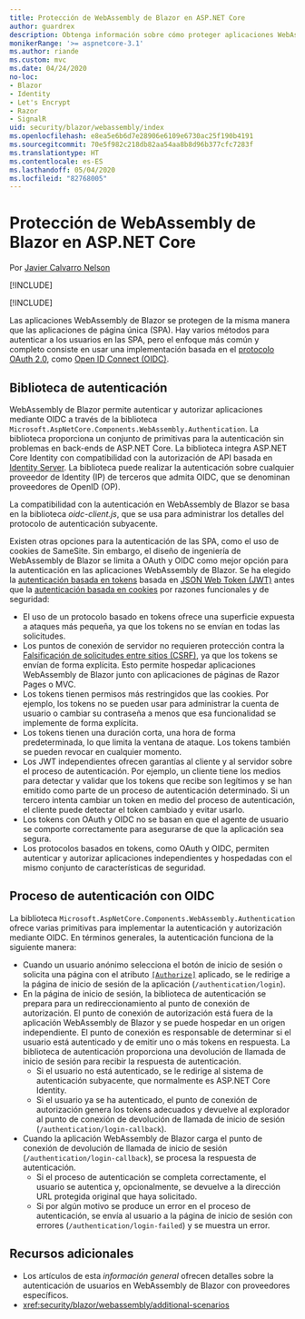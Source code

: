 ```yaml
---
title: Protección de WebAssembly de Blazor en ASP.NET Core
author: guardrex
description: Obtenga información sobre cómo proteger aplicaciones WebAssemlby de Blazor como aplicaciones de página única (SPA).
monikerRange: '>= aspnetcore-3.1'
ms.author: riande
ms.custom: mvc
ms.date: 04/24/2020
no-loc:
- Blazor
- Identity
- Let's Encrypt
- Razor
- SignalR
uid: security/blazor/webassembly/index
ms.openlocfilehash: e8ea5e6b6d7e28906e6109e6730ac25f190b4191
ms.sourcegitcommit: 70e5f982c218db82aa54aa8b8d96b377cfc7283f
ms.translationtype: HT
ms.contentlocale: es-ES
ms.lasthandoff: 05/04/2020
ms.locfileid: "82768005"
---
```

# <a name="secure-aspnet-core-blazor-webassembly"></a>Protección de WebAssembly de Blazor en ASP.NET Core

Por [Javier Calvarro Nelson](https://github.com/javiercn)

[!INCLUDE[](~/includes/blazorwasm-preview-notice.md)]

[!INCLUDE[](~/includes/blazorwasm-3.2-template-article-notice.md)]

Las aplicaciones WebAssembly de Blazor se protegen de la misma manera que las aplicaciones de página única (SPA). Hay varios métodos para autenticar a los usuarios en las SPA, pero el enfoque más común y completo consiste en usar una implementación basada en el [protocolo OAuth 2.0](https://oauth.net/), como [Open ID Connect (OIDC)](https://openid.net/connect/).

## <a name="authentication-library"></a>Biblioteca de autenticación

WebAssembly de Blazor permite autenticar y autorizar aplicaciones mediante OIDC a través de la biblioteca `Microsoft.AspNetCore.Components.WebAssembly.Authentication`. La biblioteca proporciona un conjunto de primitivas para la autenticación sin problemas en back-ends de ASP.NET Core. La biblioteca integra ASP.NET Core Identity con compatibilidad con la autorización de API basada en [Identity Server](https://identityserver.io/). La biblioteca puede realizar la autenticación sobre cualquier proveedor de Identity (IP) de terceros que admita OIDC, que se denominan proveedores de OpenID (OP).

La compatibilidad con la autenticación en WebAssembly de Blazor se basa en la biblioteca *oidc-client.js*, que se usa para administrar los detalles del protocolo de autenticación subyacente.

Existen otras opciones para la autenticación de las SPA, como el uso de cookies de SameSite. Sin embargo, el diseño de ingeniería de WebAssembly de Blazor se limita a OAuth y OIDC como mejor opción para la autenticación en las aplicaciones WebAssembly de Blazor. Se ha elegido la [autenticación basada en tokens](xref:security/anti-request-forgery#token-based-authentication) basada en [JSON Web Token (JWT)](https://self-issued.info/docs/draft-ietf-oauth-json-web-token.html) antes que la [autenticación basada en cookies](xref:security/anti-request-forgery#cookie-based-authentication) por razones funcionales y de seguridad:

* El uso de un protocolo basado en tokens ofrece una superficie expuesta a ataques más pequeña, ya que los tokens no se envían en todas las solicitudes.
* Los puntos de conexión de servidor no requieren protección contra la [Falsificación de solicitudes entre sitios (CSRF)](xref:security/anti-request-forgery), ya que los tokens se envían de forma explícita. Esto permite hospedar aplicaciones WebAssembly de Blazor junto con aplicaciones de páginas de Razor Pages o MVC.
* Los tokens tienen permisos más restringidos que las cookies. Por ejemplo, los tokens no se pueden usar para administrar la cuenta de usuario o cambiar su contraseña a menos que esa funcionalidad se implemente de forma explícita.
* Los tokens tienen una duración corta, una hora de forma predeterminada, lo que limita la ventana de ataque. Los tokens también se pueden revocar en cualquier momento.
* Los JWT independientes ofrecen garantías al cliente y al servidor sobre el proceso de autenticación. Por ejemplo, un cliente tiene los medios para detectar y validar que los tokens que recibe son legítimos y se han emitido como parte de un proceso de autenticación determinado. Si un tercero intenta cambiar un token en medio del proceso de autenticación, el cliente puede detectar el token cambiado y evitar usarlo.
* Los tokens con OAuth y OIDC no se basan en que el agente de usuario se comporte correctamente para asegurarse de que la aplicación sea segura.
* Los protocolos basados en tokens, como OAuth y OIDC, permiten autenticar y autorizar aplicaciones independientes y hospedadas con el mismo conjunto de características de seguridad.

## <a name="authentication-process-with-oidc"></a>Proceso de autenticación con OIDC

La biblioteca `Microsoft.AspNetCore.Components.WebAssembly.Authentication` ofrece varias primitivas para implementar la autenticación y autorización mediante OIDC. En términos generales, la autenticación funciona de la siguiente manera:

* Cuando un usuario anónimo selecciona el botón de inicio de sesión o solicita una página con el atributo [`[Authorize]`](xref:Microsoft.AspNetCore.Authorization.AuthorizeAttribute) aplicado, se le redirige a la página de inicio de sesión de la aplicación (`/authentication/login`).
* En la página de inicio de sesión, la biblioteca de autenticación se prepara para un redireccionamiento al punto de conexión de autorización. El punto de conexión de autorización está fuera de la aplicación WebAssembly de Blazor y se puede hospedar en un origen independiente. El punto de conexión es responsable de determinar si el usuario está autenticado y de emitir uno o más tokens en respuesta. La biblioteca de autenticación proporciona una devolución de llamada de inicio de sesión para recibir la respuesta de autenticación.
  * Si el usuario no está autenticado, se le redirige al sistema de autenticación subyacente, que normalmente es ASP.NET Core Identity.
  * Si el usuario ya se ha autenticado, el punto de conexión de autorización genera los tokens adecuados y devuelve al explorador al punto de conexión de devolución de llamada de inicio de sesión (`/authentication/login-callback`).
* Cuando la aplicación WebAssembly de Blazor carga el punto de conexión de devolución de llamada de inicio de sesión (`/authentication/login-callback`), se procesa la respuesta de autenticación.
  * Si el proceso de autenticación se completa correctamente, el usuario se autentica y, opcionalmente, se devuelve a la dirección URL protegida original que haya solicitado.
  * Si por algún motivo se produce un error en el proceso de autenticación, se envía al usuario a la página de inicio de sesión con errores (`/authentication/login-failed`) y se muestra un error.

## <a name="additional-resources"></a>Recursos adicionales

* Los artículos de esta *información general* ofrecen detalles sobre la autenticación de usuarios en WebAssembly de Blazor con proveedores específicos.
* <xref:security/blazor/webassembly/additional-scenarios>
